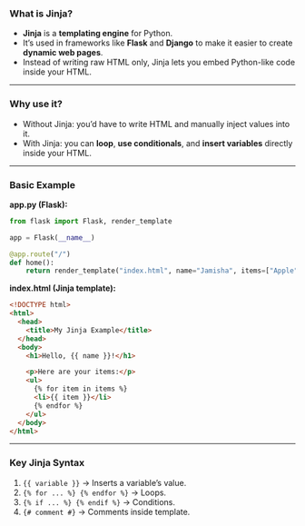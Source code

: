 

### **What is Jinja?**

- **Jinja** is a **templating engine** for Python.
- It’s used in frameworks like **Flask** and **Django** to make it easier to create **dynamic web pages**.
- Instead of writing raw HTML only, Jinja lets you embed Python-like code inside your HTML.

---

### **Why use it?**

- Without Jinja: you’d have to write HTML and manually inject values into it.
- With Jinja: you can **loop**, **use conditionals**, and **insert variables** directly inside your HTML.

---

### **Basic Example**

**app.py (Flask):**

```python
from flask import Flask, render_template

app = Flask(__name__)

@app.route("/")
def home():
    return render_template("index.html", name="Jamisha", items=["Apple", "Banana", "Cherry"])
```

**index.html (Jinja template):**

```html
<!DOCTYPE html>
<html>
  <head>
    <title>My Jinja Example</title>
  </head>
  <body>
    <h1>Hello, {{ name }}!</h1>

    <p>Here are your items:</p>
    <ul>
      {% for item in items %}
      <li>{{ item }}</li>
      {% endfor %}
    </ul>
  </body>
</html>
```

---

### **Key Jinja Syntax**

1. `{{ variable }}` → Inserts a variable’s value.
2. `{% for ... %} {% endfor %}` → Loops.
3. `{% if ... %} {% endif %}` → Conditions.
4. `{# comment #}` → Comments inside template.
